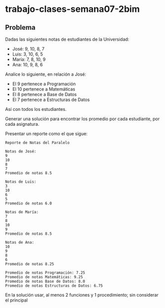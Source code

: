 # trabajo-clases-semana07-2bim

## Problema

Dadas las siguientes notas de estudiantes de la Universidad:
* José: 9, 10, 8, 7
* Luis: 3, 10, 6, 5
* María: 7, 8, 10, 9
* Ana: 10, 9, 8, 6

Analice lo siguiente, en relación a José:
* El 9 pertenece a Programación
* El 10 pertenece a Matemáticas
* El 8 pertenece a Base de Datos
* El 7 pertenece a Estructuras de Datos

Así con todos los estudiantes.

Generar una solución para encontrar los promedio por cada estudiante, por cada
asignatura.

Presentar un reporte como el que sigue:

```
Reporte de Notas del Paralelo

Notas de José:
9
10
8
7
Promedio de notas 8.5

Notas de Luis:
3
10
6
5
Promedio de notas 6.0

Notas de María:
7
8
10
9
Promedio de notas 8.5

Notas de Ana:
10
9
8
6
Promedio de notas 8.25

Promedio de notas Programación: 7.25
Promedio de notas Matemáticas: 9.25
Promedio de notas Base de Datos: 8.0
Promedio de notas Estructuras de Datos: 6.75

```

En la solución usar, al menos 2 funciones y 1 procedimiento; sin considerar el principal
